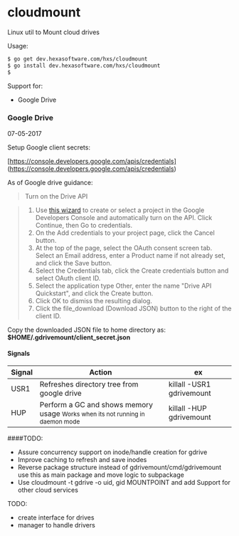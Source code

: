cloudmount
=====================

Linux util to Mount cloud drives

Usage:
```bash
$ go get dev.hexasoftware.com/hxs/cloudmount
$ go install dev.hexasoftware.com/hxs/cloudmount
$

```

Support for:
* Google Drive







### Google Drive
07-05-2017


Setup Google client secrets:

[https://console.developers.google.com/apis/credentials] (https://console.developers.google.com/apis/credentials)

As of Google drive guidance:

>	Turn on the Drive API

>	1. Use [this wizard](https://console.developers.google.com/start/api?id=drive) to create or select a project in the Google Developers Console and automatically turn on the API. Click Continue, then Go to credentials.
>	2. On the Add credentials to your project page, click the Cancel button.
>	3. At the top of the page, select the OAuth consent screen tab. Select an Email address, enter a Product name if not already set, and click the Save button.
>	4. Select the Credentials tab, click the Create credentials button and select OAuth client ID.
>	5. Select the application type Other, enter the name "Drive API Quickstart", and click the Create button.
>	6. Click OK to dismiss the resulting dialog.
>	7. Click the file_download (Download JSON) button to the right of the client ID.

Copy the downloaded JSON file to home directory as:    
__$HOME/.gdrivemount/client_secret.json__   

#### Signals
Signal | Action                                                                                               | ex
-------|------------------------------------------------------------------------------------------------------|-----------------
USR1   | Refreshes directory tree from google drive                                                           | killall -USR1 gdrivemount
HUP    | Perform a GC and shows memory usage <small>Works when its not running in daemon mode</small>         | killall -HUP gdrivemount





####TODO:
* Assure concurrency support on inode/handle creation for gdrive
* Improve caching to refresh and save inodes
* Reverse package structure instead of gdrivemount/cmd/gdrivemount use this as main package and move logic to subpackage
* Use cloudmount -t gdrive -o uid, gid  MOUNTPOINT and add Support for other cloud services










TODO:
* create interface for drives
* manager to handle drivers
